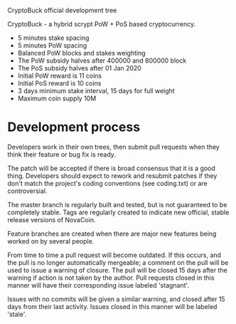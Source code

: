 
CryptoBuck official development tree

CryptoBuck - a hybrid scrypt PoW + PoS based cryptocurrency.

* 5 minutes stake spacing
* 5 minutes PoW spacing
* Balanced PoW blocks and stakes weighting
* The PoW subsidy halves after 400000 and 800000 block
* The PoS subsidy halves after 01 Jan 2020
* Initial PoW reward is 11 coins
* Initial PoS reward is 10 coins
* 3 days minimum stake interval, 15 days for full weight
* Maximum coin supply 10M 

Development process
===========================

Developers work in their own trees, then submit pull requests when
they think their feature or bug fix is ready.

The patch will be accepted if there is broad consensus that it is a
good thing.  Developers should expect to rework and resubmit patches
if they don't match the project's coding conventions (see coding.txt)
or are controversial.

The master branch is regularly built and tested, but is not guaranteed
to be completely stable. Tags are regularly created to indicate new
official, stable release versions of NovaCoin.

Feature branches are created when there are major new features being
worked on by several people.

From time to time a pull request will become outdated. If this occurs, and
the pull is no longer automatically mergeable; a comment on the pull will
be used to issue a warning of closure. The pull will be closed 15 days
after the warning if action is not taken by the author. Pull requests closed
in this manner will have their corresponding issue labeled 'stagnant'.

Issues with no commits will be given a similar warning, and closed after
15 days from their last activity. Issues closed in this manner will be 
labeled 'stale'.
